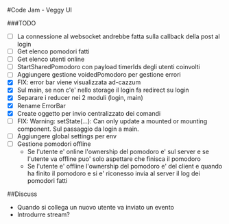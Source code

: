 #Code Jam - Veggy UI

###TODO
- [ ] La connessione al websocket andrebbe fatta sulla callback della post al login
- [ ] Get elenco pomodori fatti 
- [ ] Get elenco utenti online
- [ ] StartSharedPomodoro con payload timerIds degli utenti coinvolti
- [ ] Aggiungere gestione voidedPomodoro per gestione errori
- [x] FIX: error bar viene visualizzata ad-cazzum
- [x] Sul main, se non c'e' nello storage il login fa redirect su login
- [x] Separare i reducer nei 2 moduli (login, main)
- [x] Rename ErrorBar
- [x] Create oggetto per invio centralizzato dei comandi 
- [ ] FIX: Warning: setState(...): Can only update a mounted or mounting component. Sul passaggio da login a main.
- [ ] Aggiungere global settings per env
- [ ] Gestione pomodori offline
  - Se l'utente e' online l'ownership del pomodoro e' sul server e se l'utente va offline puo' solo aspettare che finisca il pomodoro
  - Se l'utente e' offline l'ownership del pomodoro e' del client e quando ha finito il pomodoro e si e' riconesso invia al server il log dei pomodori fatti


##Discuss
- Quando si collega un nuovo utente va inviato un evento
- Introdurre stream?


